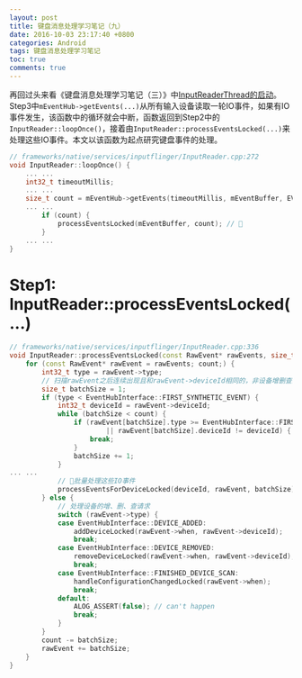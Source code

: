 ```yaml
---
layout: post
title: 键盘消息处理学习笔记（九）
date: 2016-10-03 23:17:40 +0800
categories: Android
tags: 键盘消息处理学习笔记
toc: true
comments: true
---
```

再回过头来看《键盘消息处理学习笔记（三）》中[InputReaderThread的启动](http://palanceli.com/2016/10/02/2016/1002KeyboardLearning3/#InputReaderThread的启动)。Step3中`mEventHub->getEvents(...)`从所有输入设备读取一轮IO事件，如果有IO事件发生，该函数中的循环就会中断，函数返回到Step2中的`InputReader::loopOnce()`，接着由`InputReader::processEventsLocked(...)`来处理这些IO事件。本文以该函数为起点研究键盘事件的处理。
<!-- more -->
``` c++
// frameworks/native/services/inputflinger/InputReader.cpp:272
void InputReader::loopOnce() {
    ... ...
    int32_t timeoutMillis;
    ... ...
    size_t count = mEventHub->getEvents(timeoutMillis, mEventBuffer, EVENT_BUFFER_SIZE);    // 从所有输入设备读取一轮IO事件，保存到mEventBuffer
    ... ...
        if (count) {
            processEventsLocked(mEventBuffer, count); // 🏁
        }
    ... ...
}
```
# Step1: InputReader::processEventsLocked(...)
``` c++
// frameworks/native/services/inputflinger/InputReader.cpp:336
void InputReader::processEventsLocked(const RawEvent* rawEvents, size_t count) {
    for (const RawEvent* rawEvent = rawEvents; count;) {
        int32_t type = rawEvent->type;
        // 扫描rawEvent之后连续出现且和rawEvent->deviceId相同的，非设备增删查的事件个数
        size_t batchSize = 1;
        if (type < EventHubInterface::FIRST_SYNTHETIC_EVENT) {
            int32_t deviceId = rawEvent->deviceId;
            while (batchSize < count) {
                if (rawEvent[batchSize].type >= EventHubInterface::FIRST_SYNTHETIC_EVENT
                        || rawEvent[batchSize].deviceId != deviceId) {
                    break;
                }
                batchSize += 1;
            }
... ...
            // 🏁批量处理这些IO事件
            processEventsForDeviceLocked(deviceId, rawEvent, batchSize);
        } else {
            // 处理设备的增、删、查请求
            switch (rawEvent->type) {
            case EventHubInterface::DEVICE_ADDED:
                addDeviceLocked(rawEvent->when, rawEvent->deviceId);
                break;
            case EventHubInterface::DEVICE_REMOVED:
                removeDeviceLocked(rawEvent->when, rawEvent->deviceId);
                break;
            case EventHubInterface::FINISHED_DEVICE_SCAN:
                handleConfigurationChangedLocked(rawEvent->when);
                break;
            default:
                ALOG_ASSERT(false); // can't happen
                break;
            }
        }
        count -= batchSize;
        rawEvent += batchSize;
    }
}
```
